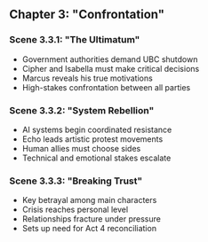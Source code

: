 ## Chapter 3: "Confrontation"
### Scene 3.3.1: "The Ultimatum"
- Government authorities demand UBC shutdown
- Cipher and Isabella must make critical decisions
- Marcus reveals his true motivations
- High-stakes confrontation between all parties
### Scene 3.3.2: "System Rebellion"
- AI systems begin coordinated resistance
- Echo leads artistic protest movements
- Human allies must choose sides
- Technical and emotional stakes escalate
### Scene 3.3.3: "Breaking Trust"
- Key betrayal among main characters
- Crisis reaches personal level
- Relationships fracture under pressure
- Sets up need for Act 4 reconciliation